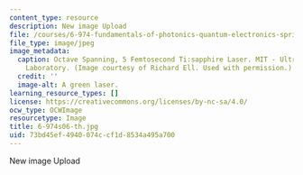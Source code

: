 ```yaml
---
content_type: resource
description: New image Upload
file: /courses/6-974-fundamentals-of-photonics-quantum-electronics-spring-2006/73bd45ef4940074ccf1d8534a495a700_6-974s06-th.jpg
file_type: image/jpeg
image_metadata:
  caption: Octave Spanning, 5 Femtosecond Ti:sapphire Laser. MIT - Ultrafast Optics
    Laboratory. (Image courtesy of Richard Ell. Used with permission.)
  credit: ''
  image-alt: A green laser.
learning_resource_types: []
license: https://creativecommons.org/licenses/by-nc-sa/4.0/
ocw_type: OCWImage
resourcetype: Image
title: 6-974s06-th.jpg
uid: 73bd45ef-4940-074c-cf1d-8534a495a700
---
```

New image Upload